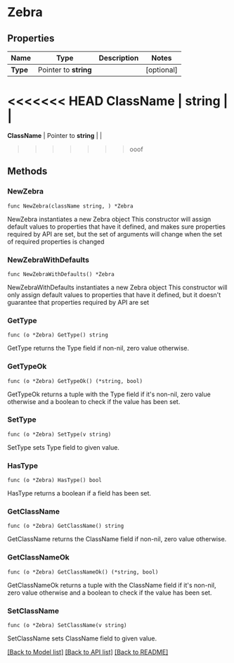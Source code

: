 # Zebra

## Properties

Name | Type | Description | Notes
------------ | ------------- | ------------- | -------------
**Type** | Pointer to **string** |  | [optional] 
<<<<<<< HEAD
**ClassName** | **string** |  | 
=======
**ClassName** | Pointer to **string** |  | 
>>>>>>> ooof

## Methods

### NewZebra

`func NewZebra(className string, ) *Zebra`

NewZebra instantiates a new Zebra object
This constructor will assign default values to properties that have it defined,
and makes sure properties required by API are set, but the set of arguments
will change when the set of required properties is changed

### NewZebraWithDefaults

`func NewZebraWithDefaults() *Zebra`

NewZebraWithDefaults instantiates a new Zebra object
This constructor will only assign default values to properties that have it defined,
but it doesn't guarantee that properties required by API are set

### GetType

`func (o *Zebra) GetType() string`

GetType returns the Type field if non-nil, zero value otherwise.

### GetTypeOk

`func (o *Zebra) GetTypeOk() (*string, bool)`

GetTypeOk returns a tuple with the Type field if it's non-nil, zero value otherwise
and a boolean to check if the value has been set.

### SetType

`func (o *Zebra) SetType(v string)`

SetType sets Type field to given value.

### HasType

`func (o *Zebra) HasType() bool`

HasType returns a boolean if a field has been set.

### GetClassName

`func (o *Zebra) GetClassName() string`

GetClassName returns the ClassName field if non-nil, zero value otherwise.

### GetClassNameOk

`func (o *Zebra) GetClassNameOk() (*string, bool)`

GetClassNameOk returns a tuple with the ClassName field if it's non-nil, zero value otherwise
and a boolean to check if the value has been set.

### SetClassName

`func (o *Zebra) SetClassName(v string)`

SetClassName sets ClassName field to given value.



[[Back to Model list]](../README.md#documentation-for-models) [[Back to API list]](../README.md#documentation-for-api-endpoints) [[Back to README]](../README.md)


